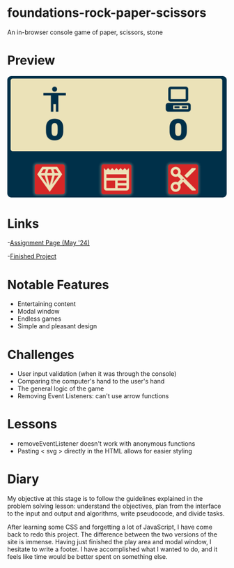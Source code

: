 # foundations-rock-paper-scissors

An in-browser console game of paper, scissors, stone

# Preview

<div align="center">
    <img src="./project-preview.webp" alt="A screenshot of the score display and play buttons" style="border-radius:9px">
</div>

# Links

-[Assignment Page (May '24)](https://www.theodinproject.com/lessons/foundations-rock-paper-scissors)

-[Finished Project](https://erreurdesyntaxe.github.io/foundations-rps/)

# Notable Features

- Entertaining content
- Modal window
- Endless games
- Simple and pleasant design

# Challenges

- User input validation (when it was through the console)
- Comparing the computer's hand to the user's hand
- The general logic of the game
- Removing Event Listeners: can't use arrow functions

# Lessons

- removeEventListener doesn't work with anonymous functions
- Pasting < svg > directly in the HTML allows for easier styling

# Diary

My objective at this stage is to follow the guidelines explained in the problem solving lesson: understand the objectives, plan from the interface to the input and output and algorithms, write pseudocode, and divide tasks.

After learning some CSS and forgetting a lot of JavaScript, I have come back to redo this project. The difference between the two versions of the site is immense. Having just finished the play area and modal window, I hesitate to write a footer. I have accomplished what I wanted to do, and it feels like time would be better spent on something else.
